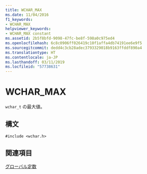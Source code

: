 ```yaml
---
title: WCHAR_MAX
ms.date: 11/04/2016
f1_keywords:
- WCHAR_MAX
helpviewer_keywords:
- WCHAR_MAX constant
ms.assetid: 2b5f8bfd-9098-47fc-be8f-598a0c975ed4
ms.openlocfilehash: 6c8c0906ff026419c10f1affa4db74191ee6e9f5
ms.sourcegitcommit: dedd4c3cb28adec3793329018b9163ffddf890a4
ms.translationtype: HT
ms.contentlocale: ja-JP
ms.lasthandoff: 03/11/2019
ms.locfileid: "57738631"
---
```

# <a name="wcharmax"></a>WCHAR_MAX

`wchar_t` の最大値。

## <a name="syntax"></a>構文

```
#include <wchar.h>
```

## <a name="see-also"></a>関連項目

[グローバル定数](../c-runtime-library/global-constants.md)
